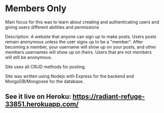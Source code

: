 # Members Only

Main focus for this was to learn about creating and authenticating users and giving users different abilities and permissions

Description: A website that anyone can sign up to make posts. Users posts remain anonymous unless the user signs up to be a "member". After becoming a member, your username will show up on your posts, and other members usernames will show up on theirs. Users that are not members will still be anonymous.

Site uses all CRUD methods for posting. 

Site was written using Nodejs with Express for the backend and MongoDB/Mongoose for the database.

## See it live on Heroku: https://radiant-refuge-33851.herokuapp.com/
